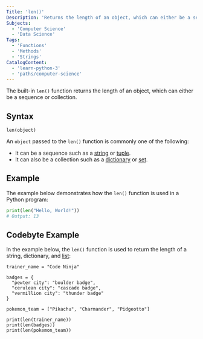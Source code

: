 ```yaml
---
Title: 'len()'
Description: 'Returns the length of an object, which can either be a sequence or collection.'
Subjects:
  - 'Computer Science'
  - 'Data Science'
Tags:
  - 'Functions'
  - 'Methods'
  - 'Strings'
CatalogContent:
  - 'learn-python-3'
  - 'paths/computer-science'
---
```


The built-in `len()` function returns the length of an object, which can either be a sequence or collection.

## Syntax

```pseudo
len(object)
```

An `object` passed to the `len()` function is commonly one of the following:

- It can be a sequence such as a [string](https://www.codecademy.com/resources/docs/python/strings) or [tuple](https://www.codecademy.com/resources/docs/python/tuples).
- It can also be a collection such as a [dictionary](https://www.codecademy.com/resources/docs/python/dictionaries) or [set](https://www.codecademy.com/resources/docs/python/sets).

## Example

The example below demonstrates how the `len()` function is used in a Python program:

```py
print(len("Hello, World!"))
# Output: 13
```

## Codebyte Example

In the example below, the `len()` function is used to return the length of a string, dictionary, and [list](https://www.codecademy.com/resources/docs/python/lists):

```codebyte/python
trainer_name = "Code Ninja"

badges = {
  "pewter city": "boulder badge",
  "cerulean city": "cascade badge",
  "vermillion city": "thunder badge"
}

pokemon_team = ["Pikachu", "Charmander", "Pidgeotto"]

print(len(trainer_name))
print(len(badges))
print(len(pokemon_team))
```
